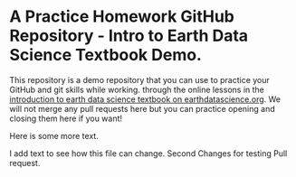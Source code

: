 # A Practice Homework GitHub Repository - Intro to Earth Data Science Textbook Demo.

This repository is a demo repository that you can use to practice your GitHub and git skills while working.
through the online lessons in the [introduction to earth data science textbook on earthdatascience.org](https://www.earthdatascience.org/courses/intro-to-earth-data-science/git-github/version-control/). We will not merge any pull requests here but you can practice opening and closing them here if you want!

Here is some more text.

I add text to see how this file can change.
Second Changes for testing Pull request.

